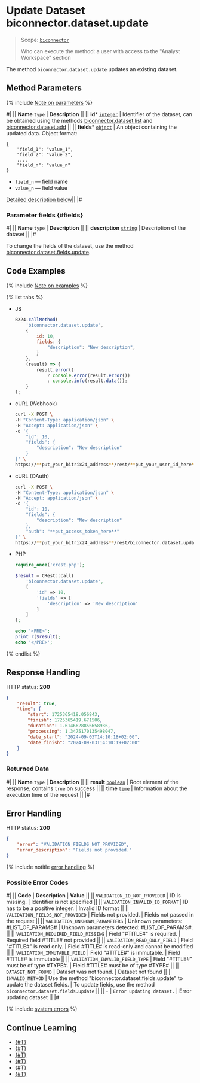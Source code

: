 # Update Dataset biconnector.dataset.update

> Scope: [`biconnector`](../../scopes/permissions.md)
>
> Who can execute the method: a user with access to the "Analyst Workspace" section

The method `biconnector.dataset.update` updates an existing dataset.

## Method Parameters

{% include [Note on parameters](../../../_includes/required.md) %}

#|
|| **Name**
`type` | **Description** ||
|| **id***
[`integer`](../../data-types.md) | Identifier of the dataset, can be obtained using the methods [biconnector.dataset.list](./biconnector-dataset-list.md) and [biconnector.dataset.add](./biconnector-dataset-add.md) ||
|| **fields***
[`object`](../../data-types.md) | An object containing the updated data.
Object format: 

```
{
    "field_1": "value_1",
    "field_2": "value_2",
    ...,
    "field_n": "value_n"
}
```

- `field_n` — field name
- `value_n` — field value

[Detailed description below](#fields)||
|#

### Parameter fields {#fields}

#|
|| **Name**
`type` | **Description** ||
|| **description**
[`string`](../../data-types.md) | Description of the dataset ||
|#

To change the fields of the dataset, use the method [biconnector.dataset.fields.update](./biconnector-dataset-fields-update.md).

## Code Examples

{% include [Note on examples](../../../_includes/examples.md) %}

{% list tabs %}

- JS

    ```js
    BX24.callMethod(
        'biconnector.dataset.update',
        {
            id: 10,
            fields: {
                "description": "New description",
            }
        },
        (result) => {
            result.error()
                ? console.error(result.error())
                : console.info(result.data());
        }
    );
    ```

- cURL (Webhook)

    ```bash
    curl -X POST \
    -H "Content-Type: application/json" \
    -H "Accept: application/json" \
    -d '{
        "id": 10,
        "fields": {
            "description": "New description"
        }
    }' \
    https://**put_your_bitrix24_address**/rest/**put_your_user_id_here**/**put_your_webhook_here**/biconnector.dataset.update
    ```

- cURL (OAuth)

    ```bash
    curl -X POST \
    -H "Content-Type: application/json" \
    -H "Accept: application/json" \
    -d '{
        "id": 10,
        "fields": {
            "description": "New description"
        },
        "auth": "**put_access_token_here**"
    }' \
    https://**put_your_bitrix24_address**/rest/biconnector.dataset.update
    ```

- PHP

    ```php
    require_once('crest.php');

    $result = CRest::call(
        'biconnector.dataset.update',
        [
            'id' => 10,
            'fields' => [
                'description' => 'New description'
            ]
        ]
    );

    echo '<PRE>';
    print_r($result);
    echo '</PRE>';
    ```

{% endlist %}

## Response Handling

HTTP status: **200**

```json
{
    "result": true,
    "time": {
        "start": 1725365418.056843,
        "finish": 1725365419.671506,
        "duration": 1.6146628856658936,
        "processing": 1.3475170135498047,
        "date_start": "2024-09-03T14:10:18+02:00",
        "date_finish": "2024-09-03T14:10:19+02:00"
    }
}
```

### Returned Data

#|
|| **Name**
`type` | **Description** ||
|| **result**
[`boolean`](../../data-types.md) | Root element of the response, contains `true` on success ||
|| **time**
[`time`](../../data-types.md#time) | Information about the execution time of the request ||
|#

## Error Handling

HTTP status: **200**

```json
{
    "error": "VALIDATION_FIELDS_NOT_PROVIDED",
    "error_description": "Fields not provided."
}
```

{% include notitle [error handling](../../../_includes/error-info.md) %}

### Possible Error Codes

#|
|| **Code** | **Description** | **Value** ||
|| `VALIDATION_ID_NOT_PROVIDED` | ID is missing. | Identifier is not specified ||
|| `VALIDATION_INVALID_ID_FORMAT` | ID has to be a positive integer. | Invalid ID format ||
|| `VALIDATION_FIELDS_NOT_PROVIDED` | Fields not provided. | Fields not passed in the request ||
|| `VALIDATION_UNKNOWN_PARAMETERS` | Unknown parameters: #LIST_OF_PARAMS# | Unknown parameters detected: #LIST\_OF\_PARAMS#. ||
|| `VALIDATION_REQUIRED_FIELD_MISSING` | Field "#TITLE#" is required. | Required field #TITLE# not provided ||
|| `VALIDATION_READ_ONLY_FIELD` | Field "#TITLE#" is read only. | Field #TITLE# is read-only and cannot be modified ||
|| `VALIDATION_IMMUTABLE_FIELD` | Field "#TITLE#" is immutable. | Field #TITLE# is immutable ||
|| `VALIDATION_INVALID_FIELD_TYPE` | Field "#TITLE#" must be of type #TYPE#. | Field #TITLE# must be of type #TYPE# ||
|| `DATASET_NOT_FOUND` | Dataset was not found. | Dataset not found ||
|| `INVALID_METHOD` | Use the method "biconnector.dataset.fields.update" to update the dataset fields. | To update fields, use the method `biconnector.dataset.fields.update` ||
|| `-` | `Error updating dataset.` | Error updating dataset ||
|#

{% include [system errors](../../../_includes/system-errors.md) %}

## Continue Learning

- [{#T}](./biconnector-dataset-add.md)
- [{#T}](./biconnector-dataset-fields.md)
- [{#T}](./biconnector-dataset-fields-update.md)
- [{#T}](./biconnector-dataset-get.md)
- [{#T}](./biconnector-dataset-list.md)
- [{#T}](./biconnector-dataset-delete.md)